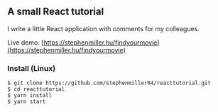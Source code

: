 ## A small React tutorial

I write a little React application with comments for my colleagues.

Live demo: [https://stephenmiller.hu/findyourmovie](https://stephenmiller.hu/findyourmovie)

### Install (Linux)
```
$ git clone https://github.com/stephenmiller04/reacttutorial.git
$ cd reacttutorial
$ yarn install
$ yarn start
```